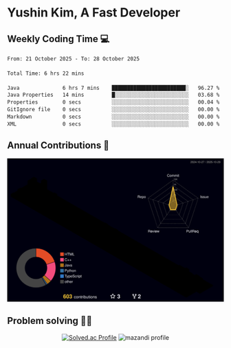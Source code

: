 # Yushin Kim, A Fast Developer

## Weekly Coding Time 💻

<!--START_SECTION:waka-->

```txt
From: 21 October 2025 - To: 28 October 2025

Total Time: 6 hrs 22 mins

Java              6 hrs 7 mins    ████████████████████████░   96.27 %
Java Properties   14 mins         █░░░░░░░░░░░░░░░░░░░░░░░░   03.68 %
Properties        0 secs          ░░░░░░░░░░░░░░░░░░░░░░░░░   00.04 %
GitIgnore file    0 secs          ░░░░░░░░░░░░░░░░░░░░░░░░░   00.00 %
Markdown          0 secs          ░░░░░░░░░░░░░░░░░░░░░░░░░   00.00 %
XML               0 secs          ░░░░░░░░░░░░░░░░░░░░░░░░░   00.00 %
```

<!--END_SECTION:waka-->

## Annual Contributions 🏃

![](./profile-3d-contrib/profile-night-rainbow.svg)

## Problem solving 👨‍💻

<div align="center">

[![Solved.ac Profile](http://mazassumnida.wtf/api/v2/generate_badge?boj=kys010306)](https://solved.ac/kys010306)
![mazandi profile](http://mazandi.herokuapp.com/api?handle=kys010306&theme=dark)

</div>

